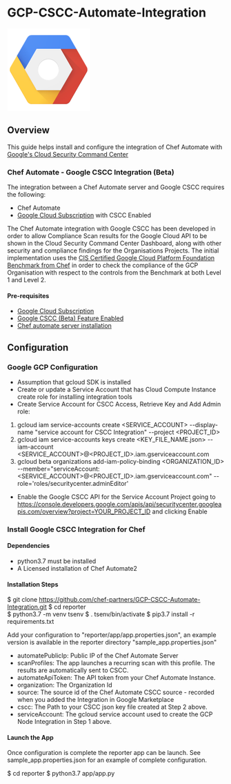 # GCP-CSCC-Automate-Integration

![Google Cloud](logo_cloud_192.png)

## Overview

This guide helps install and configure the integration of Chef Automate with [Google's Cloud Security Command Center](https://cloud.google.com/security-command-center/)

### Chef Automate - Google CSCC Integration (Beta)

The integration between a Chef Automate server and Google CSCC requires the following:

* Chef Automate
* [Google Cloud Subscription](https://cloud.google.com/) with CSCC Enabled

The Chef Automate integration with Google CSCC has been developed in order to allow Compliance Scan results for the Google Cloud API to be shown in the Cloud Security Command Center Dashboard, along with other security and compliance findings for the Organisations Projects. The initial implementation uses the [CIS Certified Google Cloud Platform Foundation Benchmark from Chef](https://www.cisecurity.org/partner/chef/) in order to check the compliance of the GCP Organisation with respect to the controls from the Benchmark at both Level 1 and Level 2.


#### Pre-requisites

* [Google Cloud Subscription](https://cloud.google.com/)
* [Google CSCC (Beta) Feature Enabled](https://cloud.google.com/security-command-center/)
* [Chef automate server installation](https://docs.chef.io/chef_automate.html)

## Configuration

### Google GCP Configuration

- Assumption that gcloud SDK is installed
- Create or update a Service Account that has Cloud Compute Instance create role for installing integration tools
- Create Service Account for CSCC Access, Retrieve Key and Add Admin role:
1. gcloud iam service-accounts create <SERVICE_ACCOUNT> --display-name "service account for CSCC Integration" --project <PROJECT_ID>
2. gcloud iam service-accounts keys create <KEY_FILE_NAME.json> --iam-account <SERVICE_ACCOUNT>@<PROJECT_ID>.iam.gserviceaccount.com
3. gcloud beta organizations add-iam-policy-binding <ORGANIZATION_ID> --member="serviceAccount:<SERVICE_ACCOUNT>@<PROJECT_ID>.iam.gserviceaccount.com" --role='roles/securitycenter.adminEditor'
- Enable the Google CSCC API for the Service Account Project going to https://console.developers.google.com/apis/api/securitycenter.googleapis.com/overview?project=YOUR_PROJECT_ID and clicking Enable

### Install Google CSCC Integration for Chef

#### Dependencies

* python3.7 must be installed
* A Licensed installation of Chef Automate2

#### Installation Steps

$ git clone https://github.com/chef-partners/GCP-CSCC-Automate-Integration.git
$ cd reporter  
$ python3.7 -m venv tsenv
$ . tsenv/bin/activate
$ pip3.7 install -r requirements.txt

Add your configuration to "reporter/app/app.properties.json", an example version is available in the reporter directory "sample_app.properties.json"

* automatePublicIp: Public IP of the Chef Automate Server
* scanProfiles: The app launches a recurring scan with this profile. The results are automatically sent to CSCC.
* automateApiToken: The API token from your Chef Automate Instance.
* organization: The Organization Id
* source: The source id of the Chef Automate CSCC source - recorded when you added the Integration in Google Marketplace
* cscc: The Path to your CSCC json key file created at Step 2 above.
* serviceAccount: The gcloud service account used to create the GCP Node Integration in Step 1 above.

#### Launch the App

Once configuration is complete the reporter app can be launch. See sample_app.properties.json for an example of complete configuration.

$ cd reporter
$ python3.7 app/app.py 

